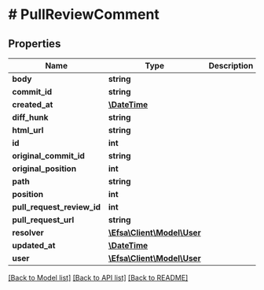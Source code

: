 # # PullReviewComment

## Properties

Name | Type | Description | Notes
------------ | ------------- | ------------- | -------------
**body** | **string** |  | [optional]
**commit_id** | **string** |  | [optional]
**created_at** | [**\DateTime**](\DateTime.md) |  | [optional]
**diff_hunk** | **string** |  | [optional]
**html_url** | **string** |  | [optional]
**id** | **int** |  | [optional]
**original_commit_id** | **string** |  | [optional]
**original_position** | **int** |  | [optional]
**path** | **string** |  | [optional]
**position** | **int** |  | [optional]
**pull_request_review_id** | **int** |  | [optional]
**pull_request_url** | **string** |  | [optional]
**resolver** | [**\Efsa\Client\Model\User**](User.md) |  | [optional]
**updated_at** | [**\DateTime**](\DateTime.md) |  | [optional]
**user** | [**\Efsa\Client\Model\User**](User.md) |  | [optional]

[[Back to Model list]](../../README.md#models) [[Back to API list]](../../README.md#endpoints) [[Back to README]](../../README.md)
